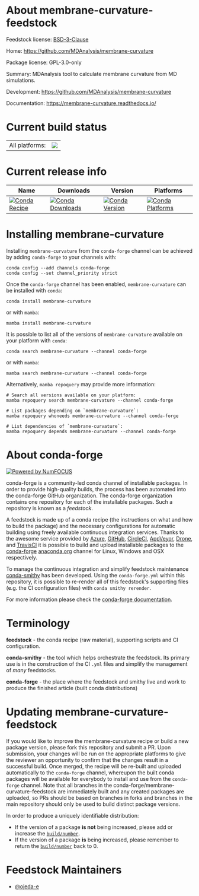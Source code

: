 About membrane-curvature-feedstock
==================================

Feedstock license: [BSD-3-Clause](https://github.com/conda-forge/membrane-curvature-feedstock/blob/main/LICENSE.txt)

Home: https://github.com/MDAnalysis/membrane-curvature

Package license: GPL-3.0-only

Summary: MDAnalysis tool to calculate membrane curvature from MD simulations.

Development: https://github.com/MDAnalysis/membrane-curvature

Documentation: https://membrane-curvature.readthedocs.io/

Current build status
====================


<table><tr><td>All platforms:</td>
    <td>
      <a href="https://dev.azure.com/conda-forge/feedstock-builds/_build/latest?definitionId=21196&branchName=main">
        <img src="https://dev.azure.com/conda-forge/feedstock-builds/_apis/build/status/membrane-curvature-feedstock?branchName=main">
      </a>
    </td>
  </tr>
</table>

Current release info
====================

| Name | Downloads | Version | Platforms |
| --- | --- | --- | --- |
| [![Conda Recipe](https://img.shields.io/badge/recipe-membrane--curvature-green.svg)](https://anaconda.org/conda-forge/membrane-curvature) | [![Conda Downloads](https://img.shields.io/conda/dn/conda-forge/membrane-curvature.svg)](https://anaconda.org/conda-forge/membrane-curvature) | [![Conda Version](https://img.shields.io/conda/vn/conda-forge/membrane-curvature.svg)](https://anaconda.org/conda-forge/membrane-curvature) | [![Conda Platforms](https://img.shields.io/conda/pn/conda-forge/membrane-curvature.svg)](https://anaconda.org/conda-forge/membrane-curvature) |

Installing membrane-curvature
=============================

Installing `membrane-curvature` from the `conda-forge` channel can be achieved by adding `conda-forge` to your channels with:

```
conda config --add channels conda-forge
conda config --set channel_priority strict
```

Once the `conda-forge` channel has been enabled, `membrane-curvature` can be installed with `conda`:

```
conda install membrane-curvature
```

or with `mamba`:

```
mamba install membrane-curvature
```

It is possible to list all of the versions of `membrane-curvature` available on your platform with `conda`:

```
conda search membrane-curvature --channel conda-forge
```

or with `mamba`:

```
mamba search membrane-curvature --channel conda-forge
```

Alternatively, `mamba repoquery` may provide more information:

```
# Search all versions available on your platform:
mamba repoquery search membrane-curvature --channel conda-forge

# List packages depending on `membrane-curvature`:
mamba repoquery whoneeds membrane-curvature --channel conda-forge

# List dependencies of `membrane-curvature`:
mamba repoquery depends membrane-curvature --channel conda-forge
```


About conda-forge
=================

[![Powered by
NumFOCUS](https://img.shields.io/badge/powered%20by-NumFOCUS-orange.svg?style=flat&colorA=E1523D&colorB=007D8A)](https://numfocus.org)

conda-forge is a community-led conda channel of installable packages.
In order to provide high-quality builds, the process has been automated into the
conda-forge GitHub organization. The conda-forge organization contains one repository
for each of the installable packages. Such a repository is known as a *feedstock*.

A feedstock is made up of a conda recipe (the instructions on what and how to build
the package) and the necessary configurations for automatic building using freely
available continuous integration services. Thanks to the awesome service provided by
[Azure](https://azure.microsoft.com/en-us/services/devops/), [GitHub](https://github.com/),
[CircleCI](https://circleci.com/), [AppVeyor](https://www.appveyor.com/),
[Drone](https://cloud.drone.io/welcome), and [TravisCI](https://travis-ci.com/)
it is possible to build and upload installable packages to the
[conda-forge](https://anaconda.org/conda-forge) [anaconda.org](https://anaconda.org/)
channel for Linux, Windows and OSX respectively.

To manage the continuous integration and simplify feedstock maintenance
[conda-smithy](https://github.com/conda-forge/conda-smithy) has been developed.
Using the ``conda-forge.yml`` within this repository, it is possible to re-render all of
this feedstock's supporting files (e.g. the CI configuration files) with ``conda smithy rerender``.

For more information please check the [conda-forge documentation](https://conda-forge.org/docs/).

Terminology
===========

**feedstock** - the conda recipe (raw material), supporting scripts and CI configuration.

**conda-smithy** - the tool which helps orchestrate the feedstock.
                   Its primary use is in the construction of the CI ``.yml`` files
                   and simplify the management of *many* feedstocks.

**conda-forge** - the place where the feedstock and smithy live and work to
                  produce the finished article (built conda distributions)


Updating membrane-curvature-feedstock
=====================================

If you would like to improve the membrane-curvature recipe or build a new
package version, please fork this repository and submit a PR. Upon submission,
your changes will be run on the appropriate platforms to give the reviewer an
opportunity to confirm that the changes result in a successful build. Once
merged, the recipe will be re-built and uploaded automatically to the
`conda-forge` channel, whereupon the built conda packages will be available for
everybody to install and use from the `conda-forge` channel.
Note that all branches in the conda-forge/membrane-curvature-feedstock are
immediately built and any created packages are uploaded, so PRs should be based
on branches in forks and branches in the main repository should only be used to
build distinct package versions.

In order to produce a uniquely identifiable distribution:
 * If the version of a package **is not** being increased, please add or increase
   the [``build/number``](https://docs.conda.io/projects/conda-build/en/latest/resources/define-metadata.html#build-number-and-string).
 * If the version of a package **is** being increased, please remember to return
   the [``build/number``](https://docs.conda.io/projects/conda-build/en/latest/resources/define-metadata.html#build-number-and-string)
   back to 0.

Feedstock Maintainers
=====================

* [@ojeda-e](https://github.com/ojeda-e/)

